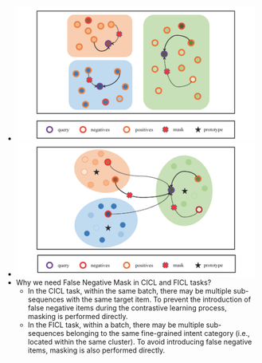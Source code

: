 - ![avator](CICL_FNM.png)
- ![avator](FICL_FNM.png)
- Why we need False Negative Mask in CICL and FICL tasks?
  - In the CICL task, within the same batch, there may be multiple sub-sequences with the same target item. To prevent the introduction of false negative items during the contrastive learning process, masking is performed directly.
  -  In the FICL task, within a batch, there may be multiple sub-sequences belonging to the same fine-grained intent category (i.e., located within the same cluster). To avoid introducing false negative items, masking is also performed directly.

